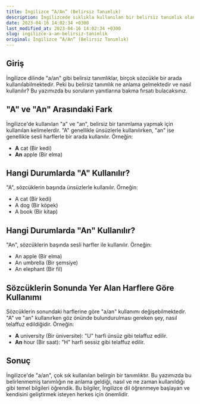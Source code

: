 ```yaml
---
title: İngilizce “A/An” (Belirsiz Tanımlık)
description: İngilizcede sıklıkla kullanılan bir belirsiz tanımlık olan \"a/an\" hakkında bilgi.
date: 2023-04-16 14:02:34 +0300
last_modified_at: 2023-04-16 14:02:34 +0300
slug: ingilizce-a-an-belirsiz-tanimlik
original: İngilizce “A/An” (Belirsiz Tanımlık)
---
```

## Giriş

İngilizce dilinde "a/an" gibi belirsiz tanımlıklar, birçok sözcükle bir arada kullanılabilmektedir. Peki bu belirsiz tanımlık ne anlama gelmektedir ve nasıl kullanılır? Bu yazımızda bu soruların yanıtlarına bakma fırsatı bulacaksınız.

## "A" ve "An" Arasındaki Fark

İngilizce'de kullanılan "a" ve "an", belirsiz bir tanımlama yapmak için kullanılan kelimelerdir. "A" genellikle ünsüzlerle kullanılırken, "an" ise genellikle sesli harflerle bir arada kullanılır. Örneğin:

- **A** cat (Bir kedi)
- **An** apple (Bir elma)

## Hangi Durumlarda "A" Kullanılır?

"A", sözcüklerin başında ünsüzlerle kullanılır. Örneğin:

- A cat (Bir kedi)
- A dog (Bir köpek)
- A book (Bir kitap)

## Hangi Durumlarda "An" Kullanılır?

"An", sözcüklerin başında sesli harfler ile kullanılır. Örneğin:

- An apple (Bir elma)
- An umbrella (Bir şemsiye)
- An elephant (Bir fil)

## Sözcüklerin Sonunda Yer Alan Harflere Göre Kullanımı

Sözcüklerin sonundaki harflerine göre "a/an" kullanımı değişebilmektedir. "A" ve "an" kullanırken göz önünde bulundurulması gereken şey, nasıl telaffuz edildiğidir. Örneğin:

- **A** university (Bir üniversite): "U" harfi ünsüz gibi telaffuz edilir.
- **An** hour (Bir saat): "H" harfi sessiz gibi telaffuz edilir.

## Sonuç

İngilizce'de "a/an", çok sık kullanılan belirgin bir tanımlıktır. Bu yazımızda bu belirlenmemiş tanımlığın ne anlama geldiği, nasıl ve ne zaman kullanıldığı gibi temel bilgileri öğrendik. Bu bilgiler, İngilizce dil öğrenmeye başlayan ve kendisini geliştirmek isteyen herkes için önemlidir.